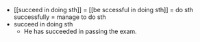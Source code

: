 - [[succeed in doing sth]] = [[be sccessful in doing sth]] = do sth successfully = manage to do sth
- succeed in doing sth
	- He has succeeded in passing the exam.